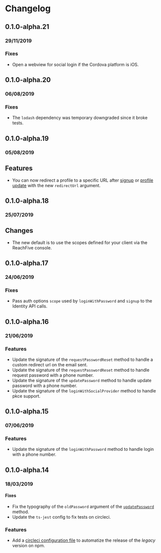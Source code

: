 # Changelog

## 0.1.0-alpha.21

### 29/11/2019

### Fixes
- Open a webview for social login if the Cordova platform is iOS.

## 0.1.0-alpha.20

### 06/08/2019

### Fixes
- The `lodash` dependency was temporary downgraded since it broke tests.

## 0.1.0-alpha.19

### 05/08/2019

## Features
- You can now redirect a profile to a specific URL after [signup](https://developer.reach5.co/api/identity-web-legacy/#signup) or [profile update](https://developer.reach5.co/api/identity-web-legacy/#updateprofile) with the new `redirectUrl` argument.

## 0.1.0-alpha.18

### 25/07/2019

## Changes
- The new default is to use the scopes defined for your client via the ReachFive console.

## 0.1.0-alpha.17

### 24/06/2019

### Fixes
- Pass auth options `scope` used by `loginWithPassword` and `signup` to the Identity API calls.

## 0.1.0-alpha.16

### 21/06/2019

### Features
- Update the signature of the `requestPasswordReset` method to handle a custom redirect url on the email sent.
- Update the signature of the `requestPasswordReset` method to handle request password with a phone number.
- Update the signature of the `updatePassword` method to handle update password with a phone number.
- Update the signature of the `loginWithSocialProvider` method to handle pkce support.

## 0.1.0-alpha.15

### 07/06/2019

### Features
- Update the signature of the `loginWithPassword` method to handle login with a phone number.

## 0.1.0-alpha.14

### 18/03/2019

#### Fixes
- Fix the typography of the `oldPassword` argument of the [`updatePassword`](src/main/apiClient.ts) method.
- Update the `ts-jest` config to fix tests on circleci.

### Features
- Add a [circleci configuration file](.circle/config.yml) to automatize the release of the _legacy_ version on npm.
